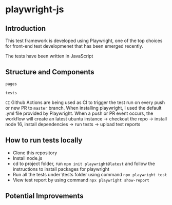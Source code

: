 # playwright-js

## Introduction
This test framework is developed using Playwright, one of the top choices for front-end test developmenet that has been emerged recently.

The tests have been written in JavaScript

## Structure and Components
`pages`

`tests`

`CI` Github Actions are being used as CI to trigger the test run on every push or new PR to `master` branch. When installing playwright, I used the default .yml file provided by Playwright. When a push or PR event occurs, the workflow will create an latest ubuntu instance -> checkout the repo -> install node 16, install dependencies -> run tests -> upload test reports
## How to run tests locally
- Clone this repository
- Install node.js
- cd to project folder, run `npm init playwright@latest` and follow the instructions to install packages for playwright
- Run all the tests under \tests folder using command `npx playwright test`
- View test report by using command `npx playwright show-report`

## Potential Improvements
